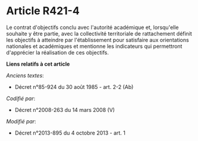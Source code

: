 # Article R421-4

Le contrat d'objectifs conclu avec l'autorité académique et, lorsqu'elle souhaite y être partie, avec la collectivité
territoriale de rattachement définit les objectifs à atteindre par l'établissement pour satisfaire aux orientations
nationales et académiques et mentionne les indicateurs qui permettront d'apprécier la réalisation de ces objectifs.

**Liens relatifs à cet article**

_Anciens textes_:

  - Décret n°85-924 du 30 août 1985 - art. 2-2 (Ab)

_Codifié par_:

  - Décret n°2008-263 du 14 mars 2008 (V)

_Modifié par_:

  - Décret n°2013-895 du 4 octobre 2013 - art. 1
